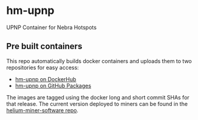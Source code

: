 # hm-upnp
UPNP Container for Nebra Hotspots

## Pre built containers

This repo automatically builds docker containers and uploads them to two repositories for easy access:
- [hm-upnp on DockerHub](https://hub.docker.com/r/nebraltd/hm-upnp)
- [hm-upnp on GitHub Packages](https://github.com/NebraLtd/hm-upnp/pkgs/container/hm-upnp)

The images are tagged using the docker long and short commit SHAs for that release. The current version deployed to miners can be found in the [helium-miner-software repo](https://github.com/NebraLtd/helium-miner-software/blob/production/docker-compose.yml).
